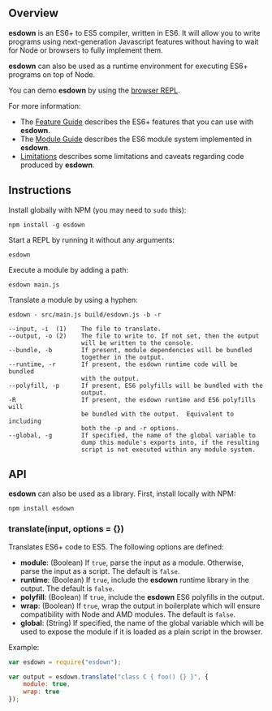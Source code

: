## Overview ##

**esdown** is an ES6+ to ES5 compiler, written in ES6.  It will allow you to
write programs using next-generation Javascript features without having to
wait for Node or browsers to fully implement them.

**esdown** can also be used as a runtime environment for executing ES6+ programs
on top of Node.

You can demo **esdown** by using the [browser REPL](http://zenparsing.github.io/esdown/repl/).

For more information:

- The [Feature Guide](docs/features.md) describes the ES6+ features that you can use with
**esdown**.
- The [Module Guide](docs/modules.md) describes the ES6 module system implemented in
**esdown**.
- [Limitations](docs/limitations.md) describes some limitations and caveats regarding code
produced by **esdown**.

## Instructions ##

Install globally with NPM (you may need to `sudo` this):

    npm install -g esdown

Start a REPL by running it without any arguments:

    esdown

Execute a module by adding a path:

    esdown main.js

Translate a module by using a hyphen:

    esdown - src/main.js build/esdown.js -b -r

    --input, -i  (1)    The file to translate.
    --output, -o (2)    The file to write to. If not set, then the output
                        will be written to the console.
    --bundle, -b        If present, module dependencies will be bundled
                        together in the output.
    --runtime, -r       If present, the esdown runtime code will be bundled
                        with the output.
    --polyfill, -p      If present, ES6 polyfills will be bundled with the
                        output.
    -R                  If present, the esdown runtime and ES6 polyfills will
                        be bundled with the output.  Equivalent to including
                        both the -p and -r options.
    --global, -g        If specified, the name of the global variable to
                        dump this module's exports into, if the resulting
                        script is not executed within any module system.

## API ##

**esdown** can also be used as a library.  First, install locally with NPM:

    npm install esdown

### translate(input, options = {}) ###

Translates ES6+ code to ES5.  The following options are defined:

- **module**: (Boolean) If `true`, parse the input as a module.  Otherwise, parse the input
  as a script.  The default is `false`.
- **runtime**:  (Boolean) If `true`, include the **esdown** runtime library in the output.
  The default is `false`.
- **polyfill**:  (Boolean) If `true`, include the **esdown** ES6 polyfills in the output.
- **wrap**:  (Boolean) If `true`, wrap the output in boilerplate which will ensure compatibility
  with Node and AMD modules.  The default is `false`.
- **global**:  (String) If specified, the name of the global variable which will be used to
  expose the module if it is loaded as a plain script in the browser.

Example:

```js
var esdown = require("esdown");

var output = esdown.translate("class C { foo() {} }", {
    module: true,
    wrap: true
});
```
